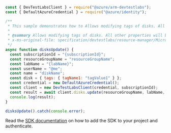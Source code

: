 ```javascript
const { DevTestLabsClient } = require("@azure/arm-devtestlabs");
const { DefaultAzureCredential } = require("@azure/identity");

/**
 * This sample demonstrates how to Allows modifying tags of disks. All other properties will be ignored.
 *
 * @summary Allows modifying tags of disks. All other properties will be ignored.
 * x-ms-original-file: specification/devtestlabs/resource-manager/Microsoft.DevTestLab/stable/2018-09-15/examples/Disks_Update.json
 */
async function disksUpdate() {
  const subscriptionId = "{subscriptionId}";
  const resourceGroupName = "resourceGroupName";
  const labName = "{labName}";
  const userName = "@me";
  const name = "diskName";
  const disk = { tags: { tagName1: "tagValue1" } };
  const credential = new DefaultAzureCredential();
  const client = new DevTestLabsClient(credential, subscriptionId);
  const result = await client.disks.update(resourceGroupName, labName, userName, name, disk);
  console.log(result);
}

disksUpdate().catch(console.error);
```

Read the [SDK documentation](https://github.com/Azure/azure-sdk-for-js/blob/%40azure%2Farm-devtestlabs_4.0.1/sdk/devtestlabs/arm-devtestlabs/README.md) on how to add the SDK to your project and authenticate.
